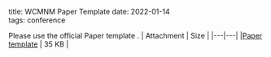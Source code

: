 title: WCMNM Paper Template
date: 2022-01-14  
tags: conference

Please use the official Paper template .
| Attachment | Size |
|---|---|
|<a href="/content/files/WCMNM_paper_template.docx ">Paper template</a> | 35 KB |




